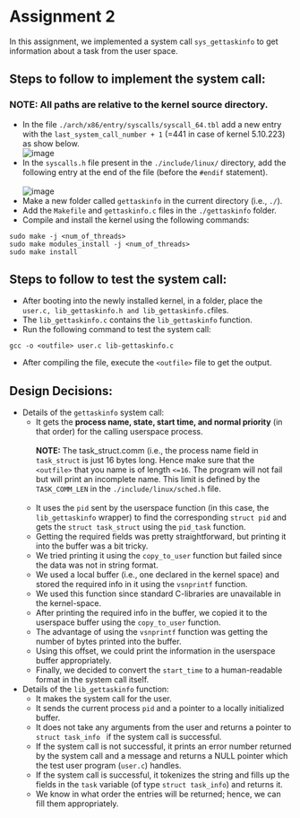 # Assignment 2
In this assignment, we implemented a system call `sys_gettaskinfo` to get information about a task from the user space. 

## Steps to follow to implement the system call:
### NOTE: All paths are relative to the kernel source directory.
- In the file ```./arch/x86/entry/syscalls/syscall_64.tbl``` add a new entry with the ```last_system_call_number + 1``` (=441 in case of kernel 5.10.223) as show below. <br> ![image](https://github.com/user-attachments/assets/405e47fb-f07c-42a8-b9e4-4d46a22d20d9)
- In the `syscalls.h` file present in the `./include/linux/` directory, add the following entry at the end of the file (before the `#endif` statement).
<br><br>![image](https://github.com/user-attachments/assets/d1ee5928-7824-4874-957b-7b2934528885)
- Make a new folder called `gettaskinfo` in the current directory (i.e., `./`).
- Add the `Makefile` and `gettaskinfo.c` files in the `./gettaskinfo` folder.
- Compile and install the kernel using the following commands:
```
sudo make -j <num_of_threads>
sudo make modules_install -j <num_of_threads>
sudo make install
```
## Steps to follow to test the system call:
- After booting into the newly installed kernel, in a folder, place the `user.c, lib_gettaskinfo.h and lib_gettaskinfo.c`files.
- The `lib_gettaskinfo.c` contains the `lib_gettaskinfo` function.
- Run the following command to test the system call:
```
gcc -o <outfile> user.c lib-gettaskinfo.c
```
- After compiling the file, execute the `<outfile>` file to get the output.

## Design Decisions:
- Details of the `gettaskinfo` system call:
    - It gets the <b>process name, state, start time, and normal priority</b> (in that order) for the calling userspace process.<br>
      <br> <b>NOTE:</b> The task_struct.comm (i.e., the process name field in `task_struct` is just 16 bytes long. Hence make sure that the `<outfile>` that you name is of length `<=16`. The program will not fail but will print an incomplete name. This limit is defined by the `TASK_COMM_LEN` in the `./include/linux/sched.h` file.<br><br>
    - It uses the `pid` sent by the userspace function (in this case, the `lib_gettaskinfo` wrapper) to find the corresponding `struct pid` and gets the `struct task_struct` using the `pid_task` function.
    - Getting the required fields was pretty straightforward, but printing it into the buffer was a bit tricky.
    - We tried printing it using the `copy_to_user` function but failed since the data was not in string format.
    - We used a local buffer (i.e., one declared in the kernel space) and stored the required info in it using the `vsnprintf` function.
    - We used this function since standard C-libraries are unavailable in the kernel-space.
    - After printing the required info in the buffer, we copied it to the userspace buffer using the `copy_to_user` function.
    - The advantage of using the `vsnprintf` function was getting the number of bytes printed into the buffer.
    - Using this offset, we could print the information in the userspace buffer appropriately.
    - Finally, we decided to convert the `start_time` to a human-readable format in the system call itself.
- Details of the `lib_gettaskinfo` function:
    - It makes the system call for the user.
    - It sends the current process `pid` and a pointer to a locally initialized buffer.
    - It does not take any arguments from the user and returns a pointer to `struct task_info ` if the system call is successful.
    - If the system call is not successful, it prints an error number returned by the system call and a message and returns a NULL pointer which the test user program (`user.c`) handles.
    - If the system call is successful, it tokenizes the string and fills up the fields in the `task` variable (of type `struct task_info`) and returns it.
    - We know in what order the entries will be returned; hence, we can fill them appropriately.
